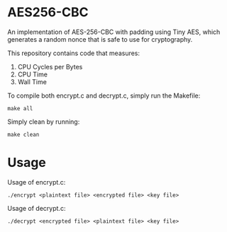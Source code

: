 # AES256-CBC
An implementation of AES-256-CBC with padding using Tiny AES, which generates a random nonce that is safe to use for cryptography.

This repository contains code that measures:

1. CPU Cycles per Bytes
2. CPU Time
3. Wall Time

To compile both encrypt.c and decrypt.c, simply run the Makefile:

```
make all
```

Simply clean by running:

```
make clean
```

# Usage

Usage of encrypt.c:

```
./encrypt <plaintext file> <encrypted file> <key file>
```

Usage of decrypt.c:

```
./decrypt <encrypted file> <plaintext file> <key file>
```
